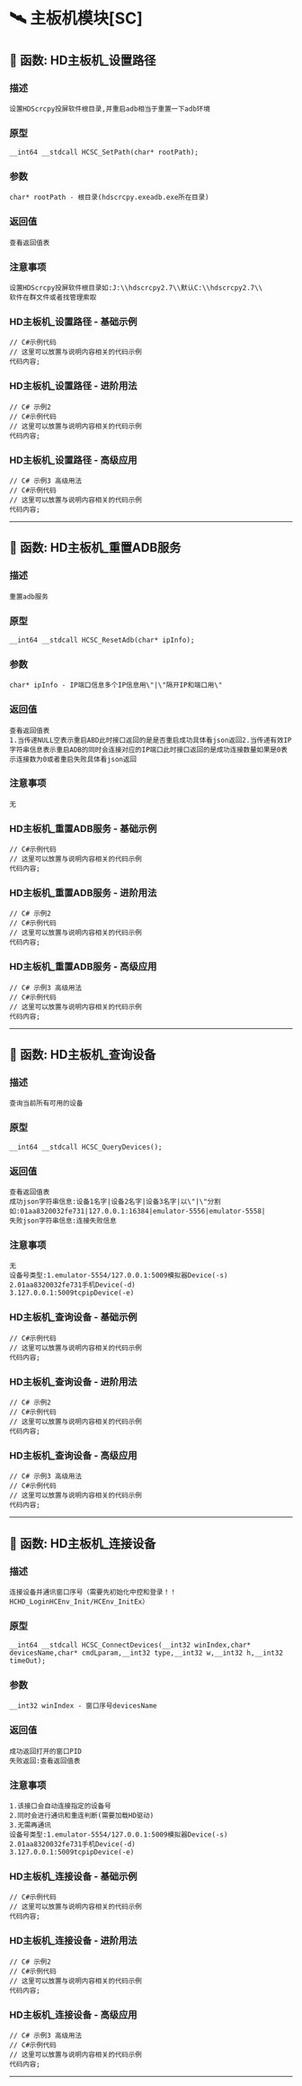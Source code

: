 # 🛰️ 主板机模块[SC]
## 📌 函数: HD主板机_设置路径
### 描述
```
设置HDScrcpy投屏软件根目录,并重启adb相当于重置一下adb环境
```
### 原型
```
__int64 __stdcall HCSC_SetPath(char* rootPath);
```
### 参数
```
char* rootPath - 根目录(hdscrcpy.exeadb.exe所在目录)
```
### 返回值
```
查看返回值表
```
### 注意事项
```
设置HDScrcpy投屏软件根目录如:J:\\hdscrcpy2.7\\默认C:\\hdscrcpy2.7\\
软件在群文件或者找管理索取
```
### HD主板机_设置路径 - 基础示例
```
// C#示例代码
// 这里可以放置与说明内容相关的代码示例
代码内容;
```
### HD主板机_设置路径 - 进阶用法
```
// C# 示例2
// C#示例代码
// 这里可以放置与说明内容相关的代码示例
代码内容;
```
### HD主板机_设置路径 - 高级应用
```
// C# 示例3 高级用法
// C#示例代码
// 这里可以放置与说明内容相关的代码示例
代码内容;
```

---
## 📌 函数: HD主板机_重置ADB服务
### 描述
```
重置adb服务
```
### 原型
```
__int64 __stdcall HCSC_ResetAdb(char* ipInfo);
```
### 参数
```
char* ipInfo - IP端口信息多个IP信息用\"|\"隔开IP和端口用\"
```
### 返回值
```
查看返回值表
1.当传递NULL空表示重启ABD此时接口返回的是是否重启成功具体看json返回2.当传递有效IP字符串信息表示重启ADB的同时会连接对应的IP端口此时接口返回的是成功连接数量如果是0表示连接数为0或者重启失败具体看json返回
```
### 注意事项
```
无
```
### HD主板机_重置ADB服务 - 基础示例
```
// C#示例代码
// 这里可以放置与说明内容相关的代码示例
代码内容;
```
### HD主板机_重置ADB服务 - 进阶用法
```
// C# 示例2
// C#示例代码
// 这里可以放置与说明内容相关的代码示例
代码内容;
```
### HD主板机_重置ADB服务 - 高级应用
```
// C# 示例3 高级用法
// C#示例代码
// 这里可以放置与说明内容相关的代码示例
代码内容;
```

---
## 📌 函数: HD主板机_查询设备
### 描述
```
查询当前所有可用的设备
```
### 原型
```
__int64 __stdcall HCSC_QueryDevices();
```
### 返回值
```
查看返回值表
成功json字符串信息:设备1名字|设备2名字|设备3名字|以\"|\"分割
如:01aa8320032fe731|127.0.0.1:16384|emulator-5556|emulator-5558|
失败json字符串信息:连接失败信息
```
### 注意事项
```
无
设备号类型:1.emulator-5554/127.0.0.1:5009模拟器Device(-s)
2.01aa8320032fe731手机Device(-d)
3.127.0.0.1:5009tcpipDevice(-e)
```
### HD主板机_查询设备 - 基础示例
```
// C#示例代码
// 这里可以放置与说明内容相关的代码示例
代码内容;
```
### HD主板机_查询设备 - 进阶用法
```
// C# 示例2
// C#示例代码
// 这里可以放置与说明内容相关的代码示例
代码内容;
```
### HD主板机_查询设备 - 高级应用
```
// C# 示例3 高级用法
// C#示例代码
// 这里可以放置与说明内容相关的代码示例
代码内容;
```

---
## 📌 函数: HD主板机_连接设备
### 描述
```
连接设备并通讯窗口序号（需要先初始化中控和登录！！HCHD_LoginHCEnv_Init/HCEnv_InitEx）
```
### 原型
```
__int64 __stdcall HCSC_ConnectDevices(__int32 winIndex,char* devicesName,char* cmdLparam,__int32 type,__int32 w,__int32 h,__int32 timeOut);
```
### 参数
```
__int32 winIndex - 窗口序号devicesName
```
### 返回值
```
成功返回打开的窗口PID
失败返回:查看返回值表
```
### 注意事项
```
1.该接口会自动连接指定的设备号
2.同时会进行通讯和重连判断(需要加载HD驱动)
3.无需再通讯
设备号类型:1.emulator-5554/127.0.0.1:5009模拟器Device(-s)
2.01aa8320032fe731手机Device(-d)
3.127.0.0.1:5009tcpipDevice(-e)
```
### HD主板机_连接设备 - 基础示例
```
// C#示例代码
// 这里可以放置与说明内容相关的代码示例
代码内容;
```
### HD主板机_连接设备 - 进阶用法
```
// C# 示例2
// C#示例代码
// 这里可以放置与说明内容相关的代码示例
代码内容;
```
### HD主板机_连接设备 - 高级应用
```
// C# 示例3 高级用法
// C#示例代码
// 这里可以放置与说明内容相关的代码示例
代码内容;
```

---
